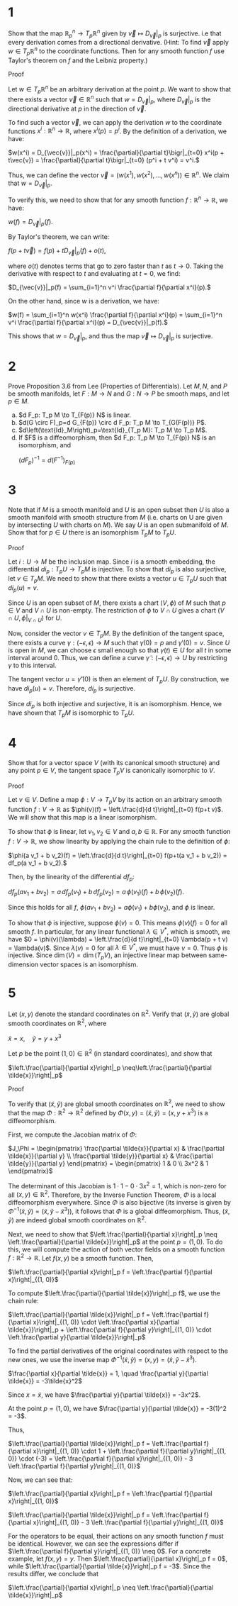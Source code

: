 # 1
Show that the map $`\mathbb{R}_p^n \to T_p \mathbb{R}^n`$ given by $\left.\vec{v} \mapsto D_{\vec{v}}\right|_p$ is surjective. i.e that every derivation comes from a directional derivative. (Hint: To find $\vec{v}$ apply $w \in T_p \mathbb{R}^n$ to the coordinate functions. Then for any smooth function $f$ use Taylor's theorem on $f$ and the Leibniz property.)

Proof

Let $w \in T_p \mathbb{R}^n$ be an arbitrary derivation at the point $p$. We want to show that there exists a vector $\vec{v} \in \mathbb{R}^n$ such that $`w = D_{\vec{v}}|_p`$, where $`D_{\vec{v}}|_p`$ is the directional derivative at $p$ in the direction of $\vec{v}$.

To find such a vector $\vec{v}$, we can apply the derivation $w$ to the coordinate functions $x^i: \mathbb{R}^n \to \mathbb{R}$, where $x^i(p) = p^i$. By the definition of a derivation, we have:

$`w(x^i) = D_{\vec{v}}|_p(x^i) = \frac{\partial}{\partial t}\bigr|_{t=0} x^i(p + t\vec{v}) = \frac{\partial}{\partial t}\bigr|_{t=0} (p^i + t v^i) = v^i.`$

Thus, we can define the vector $\vec{v} = (w(x^1), w(x^2), \ldots, w(x^n)) \in \mathbb{R}^n$. We claim that $`w = D_{\vec{v}}|_p`$.

To verify this, we need to show that for any smooth function $f: \mathbb{R}^n \to \mathbb{R}$, we have:

$`w(f) = D_{\vec{v}}|_p(f).`$

By Taylor's theorem, we can write:

$`f(p + t\vec{v}) = f(p) + t D_{\vec{v}}|_p(f) + o(t),`$

where $o(t)$ denotes terms that go to zero faster than $t$ as $t \to 0$. Taking the derivative with respect to $t$ and evaluating at $t=0$, we find:

$`D_{\vec{v}}|_p(f) = \sum_{i=1}^n v^i \frac{\partial f}{\partial x^i}(p).`$

On the other hand, since $w$ is a derivation, we have:

$`w(f) = \sum_{i=1}^n w(x^i) \frac{\partial f}{\partial x^i}(p) = \sum_{i=1}^n v^i \frac{\partial f}{\partial x^i}(p) = D_{\vec{v}}|_p(f).`$

This shows that $`w = D_{\vec{v}}|_p`$, and thus the map $`\left.\vec{v} \mapsto D_{\vec{v}}\right|_p`$ is surjective.

# 2
Prove Proposition 3.6 from Lee (Properties of Differentials). Let $M, N$, and $P$ be smooth manifolds, let $F: M \to N$ and $G: N \to P$ be smooth maps, and let $p \in M$.
<ol type="a">
<li>
  $d F_p: T_p M \to T_{F(p)} N$ is linear.
</li>
<li>
  $d(G \circ F)_p=d G_{F(p)} \circ d F_p: T_p M \to T_{G(F(p))} P$.
</li>
<li>
  $d\left(\text{Id}_M\right)_p=\text{Id}_{T_p M}: T_p M \to T_p M$.
</li>
<li>
  If $F$ is a diffeomorphism, then $d F_p: T_p M \to T_{F(p)} N$ is an isomorphism, and
  
  $(d F_p)^{-1}=d(F^{-1})_{F(p)}$
</li>
</ol>

# 3
Note that if $M$ is a smooth manifold and $U$ is an open subset then $U$ is also a smooth manifold with smooth structure from $M$ (i.e. charts on U are given by intersecting $U$ with charts on $M$). We say $U$ is an open submanifold of $M$. Show that for $p \in U$ there is an isomorphism $T_p M$ to $T_p U$.

Proof

Let $i: U \to M$ be the inclusion map. Since $i$ is a smooth embedding, the differential $di_p: T_p U \to T_p M$ is injective. To show that $di_p$ is also surjective, let $v \in T_p M$. We need to show that there exists a vector $u \in T_p U$ such that $di_p(u) = v$.

Since $U$ is an open subset of $M$, there exists a chart $(V, \phi)$ of $M$ such that $p \in V$ and $V \cap U$ is non-empty. The restriction of $\phi$ to $V \cap U$ gives a chart $(V \cap U, \phi|_{V \cap U})$ for $U$.

Now, consider the vector $v \in T_p M$. By the definition of the tangent space, there exists a curve $\gamma: (-\epsilon, \epsilon) \to M$ such that $\gamma(0) = p$ and $\gamma'(0) = v$. Since $U$ is open in $M$, we can choose $\epsilon$ small enough so that $\gamma(t) \in U$ for all $t$ in some interval around 0. Thus, we can define a curve $\tilde{\gamma}: (-\epsilon, \epsilon) \to U$ by restricting $\gamma$ to this interval.

The tangent vector $u = \tilde{\gamma}'(0)$ is then an element of $T_p U$. By construction, we have $di_p(u) = v$. Therefore, $di_p$ is surjective.

Since $di_p$ is both injective and surjective, it is an isomorphism. Hence, we have shown that $T_p M$ is isomorphic to $T_p U$.

# 4
Show that for a vector space $V$ (with its canonical smooth structure) and any point $p \in V$, the tangent space $T_p V$ is canonically isomorphic to $V$.

Proof

Let $v \in V$. Define a map $\phi: V \to T_p V$ by its action on an arbitrary smooth function $f: V \to \mathbb{R}$ as $`\phi(v)(f) = \left.\frac{d}{d t}\right|_{t=0} f(p+t v)`$. We will show that this map is a linear isomorphism.

To show that $\phi$ is linear, let $v_1, v_2 \in V$ and $a, b \in \mathbb{R}$. For any smooth function $f: V \to \mathbb{R}$, we show linearity by applying the chain rule to the definition of $\phi$:

$`\phi(a v_1 + b v_2)(f) = \left.\frac{d}{d t}\right|_{t=0} f(p+t(a v_1 + b v_2)) = df_p(a v_1 + b v_2).`$

Then, by the linearity of the differential $df_p$:

$`df_p(a v_1 + b v_2) = a \, df_p(v_1) + b \, df_p(v_2) = a \, \phi(v_1)(f) + b \, \phi(v_2)(f).`$

Since this holds for all $f$, $\phi(a v_1 + b v_2) = a \phi(v_1) + b \phi(v_2)$, and $\phi$ is linear.

To show that $\phi$ is injective, suppose $\phi(v) = 0$. This means $`\phi(v)(f) = 0`$ for all smooth $f$. In particular, for any linear functional $`\lambda \in V^*`$, which is smooth, we have $`0 = \phi(v)(\lambda) = \left.\frac{d}{d t}\right|_{t=0} \lambda(p + t v) = \lambda(v)`$. Since $\lambda(v)=0$ for all $\lambda \in V^*$, we must have $v=0$. Thus $\phi$ is injective. Since $\dim(V) = \dim(T_p V)$, an injective linear map between same-dimension vector spaces is an isomorphism.

# 5
Let $(x, y)$ denote the standard coordinates on $\mathbb{R}^2$. Verify that $(\tilde{x}, \tilde{y})$ are global smooth coordinates on $\mathbb{R}^2$, where

$\tilde{x}=x, \quad \tilde{y}=y+x^3$

Let $p$ be the point $(1,0) \in \mathbb{R}^2$ (in standard coordinates), and show that

$`\left.\frac{\partial}{\partial x}\right|_p \neq\left.\frac{\partial}{\partial \tilde{x}}\right|_p`$

Proof

To verify that $(\tilde{x}, \tilde{y})$ are global smooth coordinates on $\mathbb{R}^2$, we need to show that the map $\Phi: \mathbb{R}^2 \to \mathbb{R}^2$ defined by $\Phi(x, y) = (\tilde{x}, \tilde{y}) = (x, y + x^3)$ is a diffeomorphism.

First, we compute the Jacobian matrix of $\Phi$:

$`J_\Phi = \begin{pmatrix}
\frac{\partial \tilde{x}}{\partial x} & \frac{\partial \tilde{x}}{\partial y} \\
\frac{\partial \tilde{y}}{\partial x} & \frac{\partial \tilde{y}}{\partial y}
\end{pmatrix} = \begin{pmatrix}
1 & 0 \\
3x^2 & 1
\end{pmatrix}`$

The determinant of this Jacobian is $1 \cdot 1 - 0 \cdot 3x^2 = 1$, which is non-zero for all $(x, y) \in \mathbb{R}^2$. Therefore, by the Inverse Function Theorem, $\Phi$ is a local diffeomorphism everywhere. Since $\Phi$ is also bijective (its inverse is given by $\Phi^{-1}(\tilde{x}, \tilde{y}) = (\tilde{x}, \tilde{y} - \tilde{x}^3)$), it follows that $\Phi$ is a global diffeomorphism. Thus, $(\tilde{x}, \tilde{y})$ are indeed global smooth coordinates on $\mathbb{R}^2$.

Next, we need to show that $\left.\frac{\partial}{\partial x}\right|_p \neq \left.\frac{\partial}{\partial \tilde{x}}\right|_p$ at the point $p = (1, 0)$.
To do this, we will compute the action of both vector fields on a smooth function $f: \mathbb{R}^2 \to \mathbb{R}$.
Let $f(x, y)$ be a smooth function. Then,

$`\left.\frac{\partial}{\partial x}\right|_p f = \left.\frac{\partial f}{\partial x}\right|_{(1, 0)}`$

To compute $\left.\frac{\partial}{\partial \tilde{x}}\right|_p f$, we use the chain rule:

$`\left.\frac{\partial}{\partial \tilde{x}}\right|_p f = \left.\frac{\partial f}{\partial x}\right|_{(1, 0)} \cdot \left.\frac{\partial x}{\partial \tilde{x}}\right|_p + \left.\frac{\partial f}{\partial y}\right|_{(1, 0)} \cdot \left.\frac{\partial y}{\partial \tilde{x}}\right|_p`$

To find the partial derivatives of the original coordinates with respect to the new ones, we use the inverse map $\Phi^{-1}(\tilde{x}, \tilde{y}) = (x, y) = (\tilde{x}, \tilde{y} - \tilde{x}^3)$.

$`\frac{\partial x}{\partial \tilde{x}} = 1, \quad \frac{\partial y}{\partial \tilde{x}} = -3\tilde{x}^2`$ 

Since $x=\tilde{x}$, we have $\frac{\partial y}{\partial \tilde{x}} = -3x^2$.

At the point $p = (1, 0)$, we have $\frac{\partial y}{\partial \tilde{x}} = -3(1)^2 = -3$.

Thus,

$`\left.\frac{\partial}{\partial \tilde{x}}\right|_p f = \left.\frac{\partial f}{\partial x}\right|_{(1, 0)} \cdot 1 + \left.\frac{\partial f}{\partial y}\right|_{(1, 0)} \cdot (-3) = \left.\frac{\partial f}{\partial x}\right|_{(1, 0)} - 3 \left.\frac{\partial f}{\partial y}\right|_{(1, 0)}`$

Now, we can see that:

$`\left.\frac{\partial}{\partial x}\right|_p f = \left.\frac{\partial f}{\partial x}\right|_{(1, 0)}`$

$`\left.\frac{\partial}{\partial \tilde{x}}\right|_p f = \left.\frac{\partial f}{\partial x}\right|_{(1, 0)} - 3 \left.\frac{\partial f}{\partial y}\right|_{(1, 0)}`$

For the operators to be equal, their actions on any smooth function $f$ must be identical. However, we can see the expressions differ if $\left.\frac{\partial f}{\partial y}\right|_{(1, 0)} \neq 0$. For a concrete example, let $f(x,y)=y$. Then $\left.\frac{\partial}{\partial x}\right|_p f = 0$, while $\left.\frac{\partial}{\partial \tilde{x}}\right|_p f = -3$. Since the results differ, we conclude that

$`\left.\frac{\partial}{\partial x}\right|_p \neq \left.\frac{\partial}{\partial \tilde{x}}\right|_p`$
